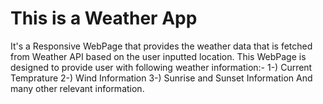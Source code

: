 # This is a Weather App
It's a Responsive WebPage that provides the weather data that is fetched from Weather API based on the user inputted location.
This WebPage is designed to provide user with following weather information:-
1-) Current Temprature
2-) Wind Information
3-) Sunrise and Sunset Information
And many other relevant information.
